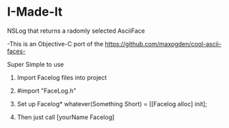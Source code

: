 I-Made-It
=========

NSLog that returns a radomly selected AsciiFace


-This is an Objective-C port of the https://github.com/maxogden/cool-ascii-faces-

Super Simple to use

1. Import Facelog files into project
2. #import "FaceLog.h"
3. Set up 
    Facelog* whatever(Something Short) = [[Facelog alloc] init];

4. Then just call [yourName Facelog]




